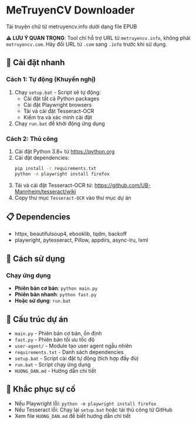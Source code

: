 # MeTruyenCV Downloader

Tải truyện chữ từ metruyencv.info dưới dạng file EPUB

**⚠️ LƯU Ý QUAN TRỌNG**: Tool chỉ hỗ trợ URL từ `metruyencv.info`, không phải `metruyencv.com`. Hãy đổi URL từ `.com` sang `.info` trước khi sử dụng.

## 🚀 Cài đặt nhanh

### Cách 1: Tự động (Khuyến nghị)
1. Chạy `setup.bat` - Script sẽ tự động:
   - Cài đặt tất cả Python packages
   - Cài đặt Playwright browsers
   - Tải và cài đặt Tesseract-OCR
   - Kiểm tra và xác minh cài đặt
2. Chạy `run.bat` để khởi động ứng dụng

### Cách 2: Thủ công
1. Cài đặt Python 3.8+ từ https://python.org
2. Cài đặt dependencies:
   ```bash
   pip install -r requirements.txt
   python -m playwright install firefox
   ```
3. Tải và cài đặt Tesseract-OCR từ: https://github.com/UB-Mannheim/tesseract/wiki
4. Copy thư mục `Tesseract-OCR` vào thư mục dự án

## 📋 Dependencies
- httpx, beautifulsoup4, ebooklib, tqdm, backoff
- playwright, pytesseract, Pillow, appdirs, async-lru, lxml

## 🎯 Cách sử dụng

### Chạy ứng dụng
- **Phiên bản cơ bản**: `python main.py`
- **Phiên bản nhanh**: `python fast.py`
- **Hoặc sử dụng**: `run.bat`

## 📁 Cấu trúc dự án
- `main.py` - Phiên bản cơ bản, ổn định
- `fast.py` - Phiên bản tối ưu tốc độ
- `user-agent/` - Module tạo user agent ngẫu nhiên
- `requirements.txt` - Danh sách dependencies
- `setup.bat` - Script cài đặt tự động (tích hợp đầy đủ)
- `run.bat` - Script chạy ứng dụng
- `HUONG_DAN.md` - Hướng dẫn chi tiết

## 🔧 Khắc phục sự cố
- Nếu Playwright lỗi: `python -m playwright install firefox`
- Nếu Tesseract lỗi: Chạy lại `setup.bat` hoặc tải thủ công từ GitHub
- Xem file `HUONG_DAN.md` để biết hướng dẫn chi tiết
